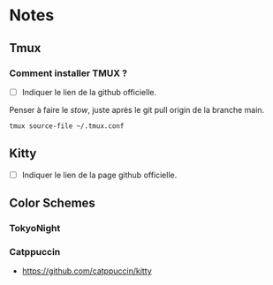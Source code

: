 # Notes

## Tmux

### Comment installer TMUX ?

- [ ] Indiquer le lien de la github officielle.

Penser à faire le *stow*, juste après le git pull origin de la branche main.

```sh
tmux source-file ~/.tmux.conf
```

## Kitty

- [ ] Indiquer le lien de la page github officielle.


## Color Schemes
### TokyoNight
### Catppuccin

- https://github.com/catppuccin/kitty
